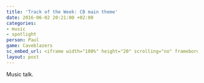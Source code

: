 ```yaml
---
title: 'Track of the Week: CB main theme'
date: 2016-06-02 20:21:00 +02:00
categories:
- music
- spotlight
person: Paul
game: Caveblazers
sc_embed_url: <iframe width="100%" height="20" scrolling="no" frameborder="no" src="https://w.soundcloud.com/player/?url=https%3A//api.soundcloud.com/tracks/254862049&amp;color=ff5500&amp;inverse=false&amp;auto_play=false&amp;show_user=true"></iframe>
layout: post
---
```


Music talk.
